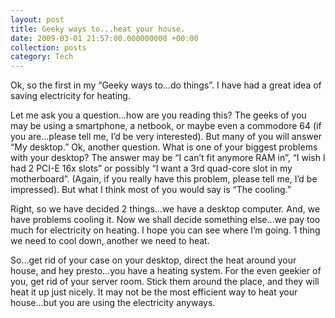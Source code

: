 ```yaml
---
layout: post
title: Geeky ways to...heat your house.
date: 2009-03-01 21:57:00.000000000 +00:00
collection: posts
category: Tech
---
```


Ok, so the first in my “Geeky ways to…do things”. I have had a great idea of saving electricity for heating.

Let me ask you a question…how are you reading this? The geeks of you may be using a smartphone, a netbook, or maybe even a commodore 64 (if you are…please tell me, I’d be very interested). But many of you will answer “My desktop.” Ok, another question. What is one of your biggest problems with your desktop? The answer may be “I can’t fit anymore RAM in”, “I wish I had 2 PCI-E 16x slots” or possibly “I want a 3rd quad-core slot in my motherboard”. (Again, if you really have this problem, please tell me, I’d be impressed). But what I think most of you would say is “The cooling.”

Right, so we have decided 2 things…we have a desktop computer. And, we have problems cooling it. Now we shall decide something else…we pay too much for electricity on heating. I hope you can see where I’m going. 1 thing we need to cool down, another we need to heat.

So…get rid of your case on your desktop, direct the heat around your house, and hey presto…you have a heating system. For the even geekier of you, get rid of your server room. Stick them around the place, and they will heat it up just nicely. It may not be the most efficient way to heat your house…but you are using the electricity anyways.
